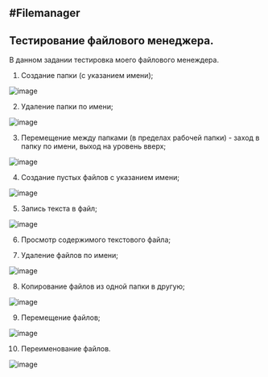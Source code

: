 #Filemanager
---
## Тестирование файлового менеджера.

В данном задании тестировка моего файлового менеждера.
1. Создание папки (с указанием имени);

![image](https://user-images.githubusercontent.com/76559002/146910979-5a772ac1-3481-47bb-ada7-4a10249f308d.png)


2. Удаление папки по имени;

![image](https://user-images.githubusercontent.com/76559002/146911010-982730a2-cc1e-4708-9a16-e84645a9ae70.png)



3. Перемещение между папками (в пределах рабочей папки) - заход в
папку по имени, выход на уровень вверх;

![image](https://user-images.githubusercontent.com/76559002/146911073-85205c9e-8c84-4105-95e8-dc1f7f8c47a8.png)

4. Создание пустых файлов с указанием имени;

![image](https://user-images.githubusercontent.com/76559002/146911168-f1a17247-d98c-4a59-8c4f-abd92650f2a8.png)

5. Запись текста в файл;

![image](https://user-images.githubusercontent.com/76559002/146911212-7476bf33-6d0f-4ae5-a149-a28619661771.png)

6. Просмотр содержимого текстового файла;

7. Удаление файлов по имени;

![image](https://user-images.githubusercontent.com/76559002/146911473-debdb56c-d6a2-4cc3-ac8e-301969bfb085.png)

8. Копирование файлов из одной папки в другую;

![image](https://user-images.githubusercontent.com/76559002/146911565-5f05352b-7c0c-4f8b-a8cf-1b12fc9696a0.png)

9. Перемещение файлов;

![image](https://user-images.githubusercontent.com/76559002/146911754-4f322c2d-852b-459d-b119-b4eea15eb665.png)

10. Переименование файлов.

![image](https://user-images.githubusercontent.com/76559002/146911684-c5571884-cf52-449a-be0f-187cf8f7431c.png)


